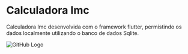 # Calculadora Imc

Calculadora Imc desenvolvida com o framework flutter, permistindo os dados localmente utilizando o banco de dados Sqlite.

![GitHub Logo](print.jpg)
